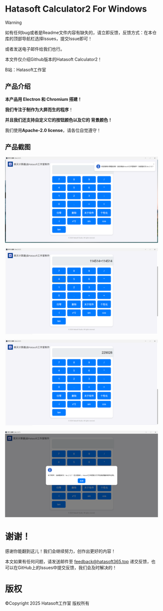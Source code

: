 # Hatasoft Calculator2 For Windows

> [!WARNING]
>
> 如有任何bug或者是Readme文件内容有缺失的，请立即反馈，反馈方式：在本仓库的顶部导航栏选择Issues，提交Issue即可！
>
> 或者发送电子邮件给我们也行。
> 
> 本文件仅介绍Github版本的Hatasoft Calculator2！
>
> B站：Hatasoft工作室

##  产品介绍

**本产品用 Electron 和 Chromium 搭建！**

**我们专注于制作为大屏而生的程序**！

**并且我们还支持自定义它的按钮颜色以及它的 背景颜色！**

我们使用**Apache-2.0 license**，请各位自觉遵守！

## 产品截图

![image-20250623134358262](./image-20250623134358262.png)

![image-20250623134441690](./image-20250623134441690.png)

![image-20250623134500900](./image-20250623134500900.png)

![image-20250623134530146](./image-20250623134530146.png)




# 谢谢！

感谢你能翻到这儿！我们会继续努力，创作出更好的内容！

本文如果有任何问题，请发送邮件至 feedback@hatasoft365.top 递交反馈，也可以在GitHub上的Issues中提交反馈，我们会及时解决的！

# 版权

©Copyright 2025 Hatasoft工作室 版权所有


